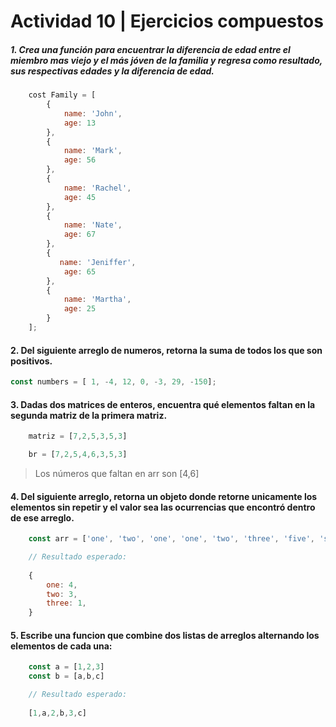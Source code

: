 # Actividad 10 | Ejercicios compuestos

##### 1. Crea una función para encuentrar la diferencia de edad entre el miembro mas viejo y el más jóven de la familia y regresa como resultado, sus respectivas edades y la diferencia de edad.
```js
    cost Family = [
        {
            name: 'John',
            age: 13
        },
        {
            name: 'Mark',
            age: 56
        },
        {
            name: 'Rachel',
            age: 45
        },
        {
            name: 'Nate',
            age: 67
        },
        {
           name: 'Jeniffer',
            age: 65
        },
        {
            name: 'Martha',
            age: 25
        }
    ];
```

#### 2. Del siguiente arreglo de numeros, retorna la suma de todos los que son positivos.
```js
const numbers = [ 1, -4, 12, 0, -3, 29, -150];
```

#### 3. Dadas dos matrices de enteros, encuentra qué elementos faltan en la segunda matriz de la primera matriz.

```js
    matriz = [7,2,5,3,5,3]

    br = [7,2,5,4,6,3,5,3]
```
> Los números que faltan en arr son [4,6]

#### 4. Del siguiente arreglo, retorna un objeto donde retorne unicamente los elementos sin repetir y el valor sea las ocurrencias que encontró dentro de ese arreglo. 

```js
    const arr = ['one', 'two', 'one', 'one', 'two', 'three', 'five', 'seven', 'five', 'ten', 'nine', 'one', 'two', 'four'];
```

```js
    // Resultado esperado:
    
    {
        one: 4,
        two: 3,
        three: 1,
    }
```

#### 5. Escribe una funcion que combine dos listas de arreglos alternando los elementos de cada una:

```js
    const a = [1,2,3]
    const b = [a,b,c]
```

```js
    // Resultado esperado:
    
    [1,a,2,b,3,c]
```
